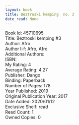 ```yaml
---
layout: book
title: Beztroski kemping  no. 3
date_read: None
---
```


Book Id: 45710695<br />
Title: Beztroski kemping #3<br />
Author: Afro<br />
Author l-f: Afro, Afro<br />
Additional Authors: <br />
ISBN: <br />
My Rating: 4<br />
Average Rating: 4.27<br />
Publisher: Dango<br />
Binding: Paperback<br />
Number of Pages: 178<br />
Year Published: 2019<br />
Original Publication Year: 2017<br />
Date Added: 2020/01/12<br />
Exclusive Shelf: read<br />
Read Count: 1<br />
Owned Copies: 0<br />

